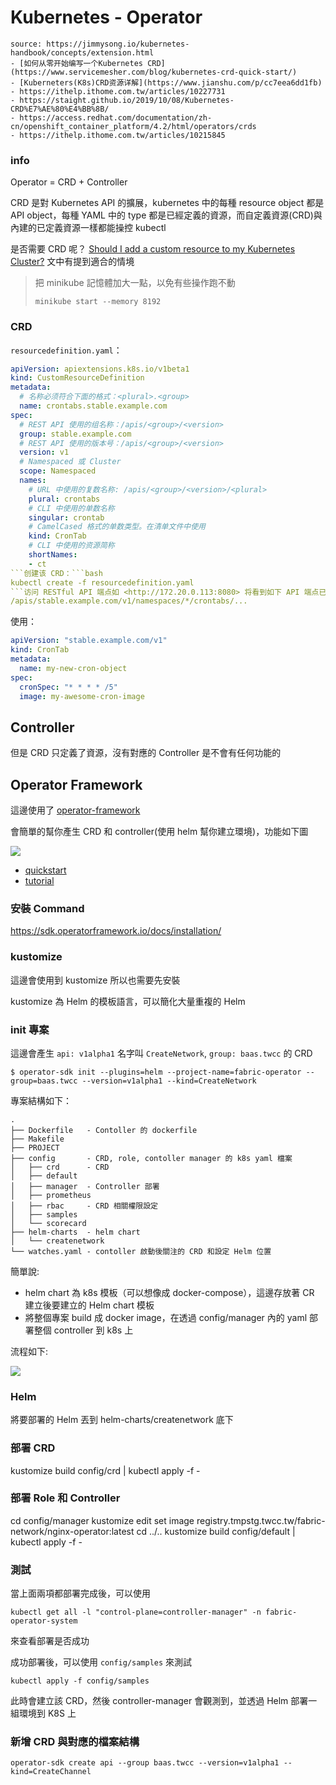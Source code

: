 # Kubernetes - Operator

```
source: https://jimmysong.io/kubernetes-handbook/concepts/extension.html
- [如何从零开始编写一个Kubernetes CRD](https://www.servicemesher.com/blog/kubernetes-crd-quick-start/)
- [Kuberneters(K8s)CRD资源详解](https://www.jianshu.com/p/cc7eea6dd1fb)
- https://ithelp.ithome.com.tw/articles/10227731
- https://staight.github.io/2019/10/08/Kubernetes-CRD%E7%AE%80%E4%BB%8B/
- https://access.redhat.com/documentation/zh-cn/openshift_container_platform/4.2/html/operators/crds
- https://ithelp.ithome.com.tw/articles/10215845
```

### info

Operator = CRD + Controller

CRD 是對 Kubernetes API 的擴展，kubernetes 中的每種 resource object 都是 API object，每種 YAML 中的 type 都是已經定義的資源，而自定義資源(CRD)與內建的已定義資源一樣都能操控 kubectl

是否需要 CRD 呢？ [Should I add a custom resource to my Kubernetes Cluster?](https://kubernetes.io/docs/concepts/extend-kubernetes/api-extension/custom-resources/#should-i-add-a-custom-resource-to-my-kubernetes-cluster) 文中有提到適合的情境

> 把 minikube 記憶體加大一點，以免有些操作跑不動
> 
> ```
> minikube start --memory 8192
> ```

### CRD

`resourcedefinition.yaml`：

```yaml
apiVersion: apiextensions.k8s.io/v1beta1
kind: CustomResourceDefinition
metadata:
  # 名称必须符合下面的格式：<plural>.<group>
  name: crontabs.stable.example.com
spec:
  # REST API 使用的组名称：/apis/<group>/<version>
  group: stable.example.com
  # REST API 使用的版本号：/apis/<group>/<version>
  version: v1
  # Namespaced 或 Cluster
  scope: Namespaced
  names:
    # URL 中使用的复数名称: /apis/<group>/<version>/<plural>
    plural: crontabs
    # CLI 中使用的单数名称
    singular: crontab
    # CamelCased 格式的单数类型。在清单文件中使用
    kind: CronTab
    # CLI 中使用的资源简称
    shortNames:
    - ct
​```创建该 CRD：```bash
kubectl create -f resourcedefinition.yaml
​```访问 RESTful API 端点如 <http://172.20.0.113:8080> 将看到如下 API 端点已创建：```bash
/apis/stable.example.com/v1/namespaces/*/crontabs/...
```

使用：

```yaml
apiVersion: "stable.example.com/v1"
kind: CronTab
metadata:
  name: my-new-cron-object
spec:
  cronSpec: "* * * * /5"
  image: my-awesome-cron-image
```

## Controller

但是 CRD 只定義了資源，沒有對應的 Controller 是不會有任何功能的

## Operator Framework

這邊使用了 [operator-framework](https://operatorframework.io/) 

會簡單的幫你產生 CRD 和 controller(使用 helm 幫你建立環境)，功能如下圖

![](https://i.imgur.com/SSQvsnd.jpg)

- [quickstart](https://sdk.operatorframework.io/docs/building-operators/helm/quickstart/)
- [tutorial](https://sdk.operatorframework.io/docs/building-operators/helm/tutorial/)

### 安裝 Command

https://sdk.operatorframework.io/docs/installation/

### kustomize

這邊會使用到 kustomize 所以也需要先安裝

kustomize 為 Helm 的模板語言，可以簡化大量重複的 Helm

### init 專案

這邊會產生 `api: v1alpha1` 名字叫 `CreateNetwork`, `group: baas.twcc` 的 CRD

```
$ operator-sdk init --plugins=helm --project-name=fabric-operator --group=baas.twcc --version=v1alpha1 --kind=CreateNetwork
```

專案結構如下：

```
.
├── Dockerfile   - Contoller 的 dockerfile
├── Makefile
├── PROJECT
├── config       - CRD, role, contoller manager 的 k8s yaml 檔案
│   ├── crd      - CRD
│   ├── default
│   ├── manager  - Controller 部署
│   ├── prometheus
│   ├── rbac     - CRD 相關權限設定
│   ├── samples
│   └── scorecard
├── helm-charts  - helm chart
│   └── createnetwork
└── watches.yaml - contoller 啟動後關注的 CRD 和設定 Helm 位置
```

簡單說:

- helm chart 為 k8s 模板（可以想像成 docker-compose），這邊存放著 CR 建立後要建立的 Helm chart 模板
- 將整個專案 build 成 docker image，在透過 config/manager 內的 yaml 部署整個 controller 到 k8s 上

流程如下:

![](https://i.imgur.com/46FFxrg.jpg)

### Helm

將要部署的 Helm 丟到 helm-charts/createnetwork 底下

### 部署 CRD

kustomize build config/crd | kubectl apply -f -


### 部署 Role 和 Controller

cd config/manager 
kustomize edit set image registry.tmpstg.twcc.tw/fabric-network/nginx-operator:latest
cd ../..
kustomize build config/default | kubectl apply -f -

### 測試

當上面兩項都部署完成後，可以使用

```
kubectl get all -l "control-plane=controller-manager" -n fabric-operator-system
```

來查看部署是否成功

成功部署後，可以使用 `config/samples` 來測試

```
kubectl apply -f config/samples
```

此時會建立該 CRD，然後 controller-manager 會觀測到，並透過 Helm 部署一組環境到 K8S 上

### 新增 CRD 與對應的檔案結構

```
operator-sdk create api --group baas.twcc --version=v1alpha1 --kind=CreateChannel
```


